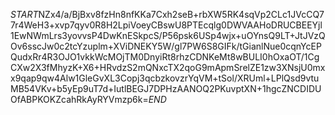 $START$NZx4/a/BjBxv8fzHn8nfKKa7Cxh2seB+rbXW5RK4sqVp2CLc1JVcCQ77r4WeH3+xvp7qyv0R8H2LpiVoeyCBswU8PTEcqlg0DWVAAHoDRUCBEEYjl1EwNWmLrs3yovvsP4DwKnESkpcS/P56psk6USp4wjx+uOYnsQ9LT+JtJVzQOv6sscJw0c2tcYzuplm+XViDNEKY5W/gl7PW6S8GIFk/tGianlNue0cqnYcEPQudxRr4R3OJO1vkkWcMOjTM0DnyiRt8rhzCDNKeMt8wBULI0hOxaOT/1CgCXw2X3fMhyzK+X6+HRvdzS2mQNxcTX2qoG9mApmSrelZE1zw3XNsjU0mxx9qap9qw4Alw1GleGvXL3Copj3qcbzkovzrYqVM+tSol/XRUml+LPlQsd9vtuMB54VKv+b5yEp9uT7d+IutlBEGJ7DPHzAANOQ2PKuvptXN+1hgcZNCDIDUOfABPKOKZcahRkAyRYVmzp6k=$END$